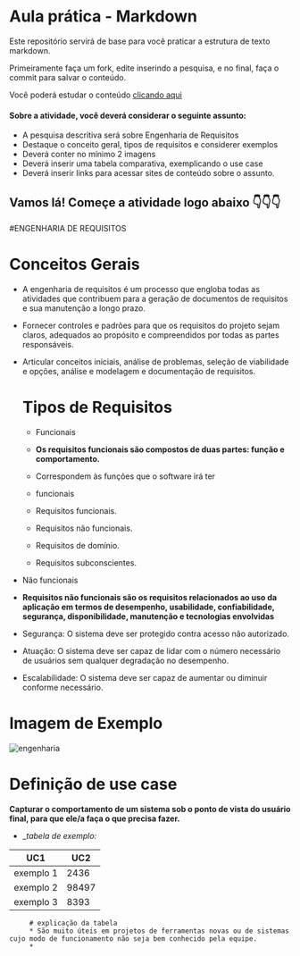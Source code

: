 # Aula prática - Markdown

Este repositório servirá de base para você praticar a estrutura de texto markdown. 

Primeiramente faça um fork, edite inserindo a pesquisa, e no final, faça o commit para salvar o conteúdo.

Você poderá estudar o conteúdo [clicando aqui](https://docs.pipz.com/central-de-ajuda/learning-center/guia-basico-de-markdown#open)

#### Sobre a atividade, você deverá considerar o seguinte assunto:

- A pesquisa descritiva será sobre Engenharia de Requisitos
- Destaque o conceito geral, tipos de requisitos e considerer exemplos
- Deverá conter no mínimo 2 imagens
- Deverá inserir uma tabela comparativa, exemplicando o use case
- Deverá inserir links para acessar sites de conteúdo sobre o assunto.


## Vamos lá! Começe a atividade logo abaixo 👇👇👇



 #ENGENHARIA DE REQUISITOS 

  # Conceitos Gerais 

* A engenharia de requisitos é um processo que engloba todas as atividades que contribuem para a geração de documentos de requisitos e sua manutenção a longo prazo.
* Fornecer controles e padrões para que os requisitos do projeto sejam claros, adequados ao propósito e compreendidos por todas as partes responsáveis.
* Articular conceitos iniciais, análise de problemas, seleção de viabilidade e opções, análise e modelagem e documentação de requisitos.

  # Tipos de Requisitos

   * Funcionais
   * __Os requisitos funcionais são compostos de duas partes: função e comportamento.__
  
  * Correspondem às funções que o software irá ter
  * funcionais 
  * Requisitos funcionais.
  * Requisitos não funcionais.
  * Requisitos de domínio.
  * Requisitos subconscientes.

 * Não funcionais
 *  __Requisitos não funcionais são os requisitos relacionados ao uso da aplicação em termos de desempenho, usabilidade, confiabilidade, segurança, disponibilidade, manutenção e tecnologias envolvidas__

 * Segurança: O sistema deve ser protegido contra acesso não autorizado.
 * Atuação: O sistema deve ser capaz de lidar com o número necessário de usuários sem qualquer degradação no desempenho.
 * Escalabilidade: O sistema deve ser capaz de aumentar ou diminuir conforme necessário.

  # Imagem de Exemplo
![engenharia](https://analisederequisitos.com.br/wp-content/uploads/2018/03/o-que-sao-requisitos-nao-funcionais-requisitos-de-sofware.png)
  


 # Definição de use case
 __Capturar o comportamento de um sistema sob o ponto de vista do usuário final, para que ele/a faça o que precisa fazer.__


 
* __tabela de exemplo:_

 UC1        |  UC2
 ------     |-----
exemplo 1   |  2436
exemplo 2   | 98497
exemplo 3   | 8393
       
     
         # explicação da tabela 
         * São muito úteis em projetos de ferramentas novas ou de sistemas cujo modo de funcionamento não seja bem conhecido pela equipe.
         *
        
  



